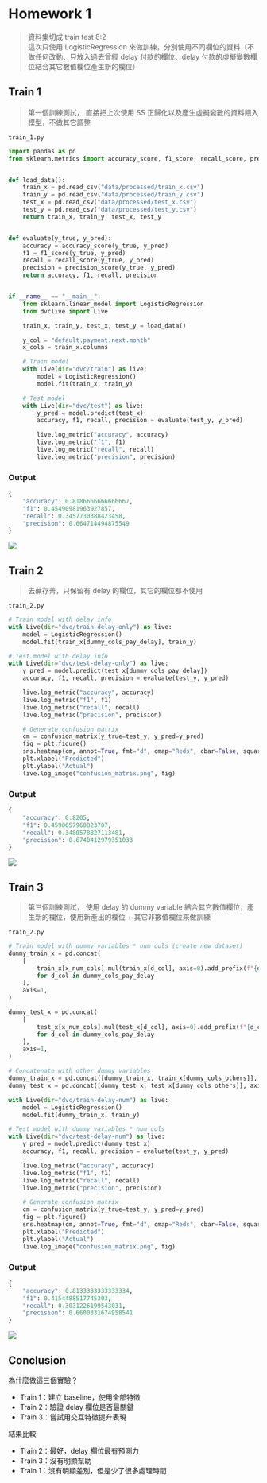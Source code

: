 # Homework 1

> 資料集切成 train test 8:2  
> 這次只使用 LogisticRegression 來做訓練，分別使用不同欄位的資料（不做任何改動、只放入過去曾經 delay 付款的欄位、delay 付款的虛擬變數欄位結合其它數值欄位產生新的欄位）

## Train 1

> 第一個訓練測試，
直接把上次使用 SS 正歸化以及產生虛擬變數的資料餵入模型，不做其它調整

`train_1.py`
```python
import pandas as pd
from sklearn.metrics import accuracy_score, f1_score, recall_score, precision_score


def load_data():
    train_x = pd.read_csv("data/processed/train_x.csv")
    train_y = pd.read_csv("data/processed/train_y.csv")
    test_x = pd.read_csv("data/processed/test_x.csv")
    test_y = pd.read_csv("data/processed/test_y.csv")
    return train_x, train_y, test_x, test_y


def evaluate(y_true, y_pred):
    accuracy = accuracy_score(y_true, y_pred)
    f1 = f1_score(y_true, y_pred)
    recall = recall_score(y_true, y_pred)
    precision = precision_score(y_true, y_pred)
    return accuracy, f1, recall, precision


if __name__ == "__main__":
    from sklearn.linear_model import LogisticRegression
    from dvclive import Live

    train_x, train_y, test_x, test_y = load_data()

    y_col = "default.payment.next.month"
    x_cols = train_x.columns

    # Train model
    with Live(dir="dvc/train") as live:
        model = LogisticRegression()
        model.fit(train_x, train_y)

    # Test model
    with Live(dir="dvc/test") as live:
        y_pred = model.predict(test_x)
        accuracy, f1, recall, precision = evaluate(test_y, y_pred)

        live.log_metric("accuracy", accuracy)
        live.log_metric("f1", f1)
        live.log_metric("recall", recall)
        live.log_metric("precision", precision)
```

### Output

```python
{
    "accuracy": 0.8186666666666667,
    "f1": 0.45490981963927857,
    "recall": 0.3457730388423458,
    "precision": 0.664714494875549
}
```

![](dvc/test/plots/images/confusion_matrix.png)

## Train 2
> 去蕪存菁，只保留有 delay 的欄位，其它的欄位都不使用

`train_2.py`
```python
# Train model with delay info
with Live(dir="dvc/train-delay-only") as live:
    model = LogisticRegression()
    model.fit(train_x[dummy_cols_pay_delay], train_y)

# Test model with delay info
with Live(dir="dvc/test-delay-only") as live:
    y_pred = model.predict(test_x[dummy_cols_pay_delay])
    accuracy, f1, recall, precision = evaluate(test_y, y_pred)

    live.log_metric("accuracy", accuracy)
    live.log_metric("f1", f1)
    live.log_metric("recall", recall)
    live.log_metric("precision", precision)

    # Generate confusion matrix
    cm = confusion_matrix(y_true=test_y, y_pred=y_pred)
    fig = plt.figure()
    sns.heatmap(cm, annot=True, fmt="d", cmap="Reds", cbar=False, square=True)
    plt.xlabel("Predicted")
    plt.ylabel("Actual")
    live.log_image("confusion_matrix.png", fig)
```

### Output

```python
{
    "accuracy": 0.8205,
    "f1": 0.4590657960823707,
    "recall": 0.3480578827113481,
    "precision": 0.6740412979351033
}
```

![](dvc/test-delay-only/plots/images/confusion_matrix.png)

## Train 3

> 第三個訓練測試，
使用 delay 的 dummy variable 結合其它數值欄位，產生新的欄位，使用新產出的欄位 + 其它非數值欄位來做訓練

`train_2.py`

```python
# Train model with dummy variables * num cols (create new dataset)
dummy_train_x = pd.concat(
    [
        train_x[x_num_cols].mul(train_x[d_col], axis=0).add_prefix(f"{d_col}_")
        for d_col in dummy_cols_pay_delay
    ],
    axis=1,
)

dummy_test_x = pd.concat(
    [
        test_x[x_num_cols].mul(test_x[d_col], axis=0).add_prefix(f"{d_col}_")
        for d_col in dummy_cols_pay_delay
    ],
    axis=1,
)

# Concatenate with other dummy variables
dummy_train_x = pd.concat([dummy_train_x, train_x[dummy_cols_others]], axis=1)
dummy_test_x = pd.concat([dummy_test_x, test_x[dummy_cols_others]], axis=1)

with Live(dir="dvc/train-delay-num") as live:
    model = LogisticRegression()
    model.fit(dummy_train_x, train_y)

# Test model with dummy variables * num cols
with Live(dir="dvc/test-delay-num") as live:
    y_pred = model.predict(dummy_test_x)
    accuracy, f1, recall, precision = evaluate(test_y, y_pred)

    live.log_metric("accuracy", accuracy)
    live.log_metric("f1", f1)
    live.log_metric("recall", recall)
    live.log_metric("precision", precision)

    # Generate confusion matrix
    cm = confusion_matrix(y_true=test_y, y_pred=y_pred)
    fig = plt.figure()
    sns.heatmap(cm, annot=True, fmt="d", cmap="Reds", cbar=False, square=True)
    plt.xlabel("Predicted")
    plt.ylabel("Actual")
    live.log_image("confusion_matrix.png", fig)
```

### Output

```python
{
    "accuracy": 0.8133333333333334,
    "f1": 0.4154488517745303,
    "recall": 0.3031226199543031,
    "precision": 0.6600331674958541
}
```

![](dvc/test-delay-num/plots/images/confusion_matrix.png)

## Conclusion

為什麼做這三個實驗？

- Train 1：建立 baseline，使用全部特徵
- Train 2：驗證 delay 欄位是否最關鍵
- Train 3：嘗試用交互特徵提升表現

結果比較
- Train 2：最好，delay 欄位最有預測力
- Train 3：沒有明顯幫助
- Train 1：沒有明顯差別，但是少了很多處理時間